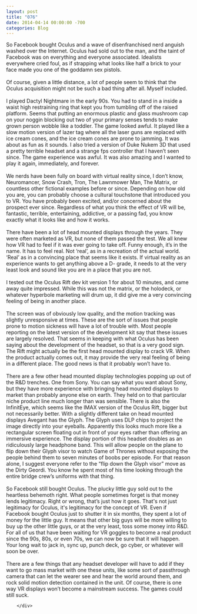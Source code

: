 ```yaml
---
layout: post
title: "076"
date: 2014-04-14 00:00:00 -700
categories: Blog
---
```


<div class="blog-content">
				<div class="paragraph" style="text-align:left;">So Facebook bought Oculus and a wave of disenfranchised nerd anguish washed over the Internet. Oculus had sold out to the man, and the taint of Facebook was on everything and everyone associated. Idealists everywhere cried foul, as if strapping what looks like half a brick to your face made you one of the goddamn sex pistols. &nbsp;<br><span></span><br><span></span>Of course, given a little distance, a lot of people seem to think that the Oculus acquisition might not be such a bad thing after all. Myself included. <br><span></span><br><span></span>I played Dactyl Nightmare in the early 90s. You had to stand in a inside a waist high restraining ring that kept you from tumbling off of the raised platform. Seems that putting an enormous plastic and glass mushroom cap on your noggin blocking out two of your primary senses tends to make grown person wobble like a toddler. The game looked awful. It played like a slow motion version of lazer tag where all the laser guns are replaced with ice cream cones, and the ice cream cones are prone to jamming. It was about as fun as it sounds. I also tried a version of Duke Nukem 3D that used a pretty terrible headset and a strange fps controller that I haven&rsquo;t seen since. The game experience was awful. It was also amazing and I wanted to play it again, immediately, and forever.<br><span></span><br><span></span>We nerds have been fully on board with virtual reality since, I don&rsquo;t know, Neuromancer, Snow Crash, Tron, The Lawnmower Man, The Matrix, or countless other fictional examples before or since. Depending on how old you are, you can probably choose a cultural touchstone that introduced you to VR. You have probably been excited, and/or concerned about the prospect ever since. Regardless of what you think the effect of VR will be, fantastic, terrible, entertaining, addictive, or a passing fad, you know exactly what it looks like and how it works. <br><span></span><br><span></span>There have been a lot of head mounted displays through the years. They were often marketed as VR, but none of them passed the test. We all knew how VR had to feel if it was ever going to take off. Funny enough, it&rsquo;s in the name. It has to feel real. Not &lsquo;real&rsquo;, as in a recreation of the actual world. &lsquo;Real&rsquo; as in a convincing place that seems like it exists. If virtual reality as an experience wants to get anything above a D- grade, it needs to at the very least look and sound like you are in a place that you are not.<br><span></span><br><span></span>I tested out the Oculus Rift dev kit version 1 for about 10 minutes, and came away quite impressed. While this was not the matrix, or the holodeck, or whatever hyperbole marketing will drum up, it did give me a very convincing feeling of being in another place. <br><span></span><br><span></span>The screen was of obviously low quality, and the motion tracking was slightly unresponsive at times. These are the sort of issues that people prone to motion sickness will have a lot of trouble with. Most people reporting on the latest version of the development kit say that these issues are largely resolved. That seems in keeping with what Oculus has been saying about the development of the headset, so that is a very good sign. The Rift might actually be the first head mounted display to crack VR. When the product actually comes out, it may provide the very real feeling of being in a different place. The good news is that it probably won&rsquo;t have to.<br><span></span><br><span></span>There are a few other head mounted display technologies popping up out of the R&amp;D trenches. One from Sony. You can say what you want about Sony, but they have more experience with bringing head mounted displays to market than probably anyone else on earth. They held on to that particular niche product line much longer than was sensible. There is also the InfinitEye, which seems like the IMAX version of the Oculus Rift, bigger but not necessarily better. With a slightly different take on head mounted displays Avegant has the Glyph. The Glyph uses DLP chips to project the image directly into your eyeballs. Apparently this looks much more like a rectangular screen floating out in front of your eyes rather than offering an immersive experience. The display portion of this headset doubles as an ridiculously large headphone band. This will allow people on the plane to flip down their Glyph visor to watch Game of Thrones without exposing the people behind them to seven minutes of boobs per episode. For that reason alone, I suggest everyone refer to the &ldquo;flip down the Glyph visor&rdquo; move as the Dirty Geordi. You know he spent most of his time looking through the entire bridge crew&rsquo;s uniforms with that thing. <br><span></span><br><span></span>So Facebook still bought Oculus. The plucky little guy sold out to the heartless behemoth right. What people sometimes forget is that money lends legitimacy. Right or wrong, that&rsquo;s just how it goes. That's not just legitimacy for Oculus, it's legitimacy for the concept of VR. Even if Facebook bought Oculus just to shutter it in six months, they spent a lot of money for the little guy. It means that other big guys will be more willing to buy up the other little guys, or at the very least, toss some money into R&amp;D. For all of us that have been waiting for VR goggles to become a real product since the 90s, 80s, or even 70s, we can now be sure that it will happen. Your long wait to jack in, sync up, punch deck, go cyber, or whatever will soon be over. <br><span></span><br><span></span>There are a few things that any headset developer will have to add if they want to go mass market with one these units, like some sort of passthrough camera that can let the wearer see and hear the world around them, and rock solid motion detection contained in the unit. Of course, there is one way VR displays won&rsquo;t become a mainstream success. The games could still suck.</div>

		</div>
        